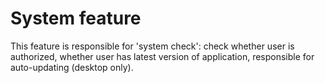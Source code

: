 # System feature
This feature is responsible for 'system check': check whether user is authorized, whether user
has latest version of application, responsible for auto-updating (desktop only).
